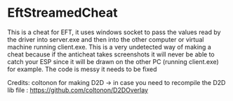# EftStreamedCheat
This is a cheat for EFT, it uses windows socket to pass the values read by the driver into server.exe and then into the other computer or virtual machine running client.exe.
This is a very undetected way of making a cheat because if the anticheat takes screenshots it will never be able to catch your ESP since it will be drawn on the other PC (running client.exe) for example.
The code is messy it needs to be fixed


Credits:
coltonon for making D2D -> in case you need to recompile the D2D lib file : https://github.com/coltonon/D2DOverlay
